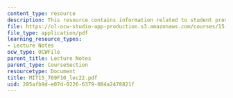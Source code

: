 ```yaml
---
content_type: resource
description: This resource contains information related to student presentations.
file: https://ol-ocw-studio-app-production.s3.amazonaws.com/courses/15-769-operations-strategy-fall-2010/285afb9de07d02266379084a2478821f_MIT15_769F10_lec23.pdf
file_type: application/pdf
learning_resource_types:
- Lecture Notes
ocw_type: OCWFile
parent_title: Lecture Notes
parent_type: CourseSection
resourcetype: Document
title: MIT15_769F10_lec22.pdf
uid: 285afb9d-e07d-0226-6379-084a2478821f
---
```

